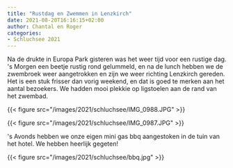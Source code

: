 ```yaml
---
title: "Rustdag en Zwemmen in Lenzkirch"
date: 2021-08-20T16:16:15+02:00
author: Chantal en Roger
categories:
- Schluchsee 2021
---
```


Na de drukte in Europa Park gisteren was het weer tijd voor een rustige dag. 's Morgen een beetje rustig rond gelummeld, en na de lunch hebben we de zwembroek weer aangetrokken en zijn we weer richting Lenzkirch gereden. Het is een stuk frisser dan vorig weekend, en dat is goed te merken aan het aantal bezoekers. We hadden mooi plekkie op ligstoelen aan de rand van het zwembad.

{{< figure src="/images/2021/schluchsee/IMG_0988.JPG" >}}

{{< figure src="/images/2021/schluchsee/IMG_0987.JPG" >}}

's Avonds hebben we onze eigen mini gas bbq aangestoken in de tuin van het hotel. We hebben heerlijk gegeten!

{{< figure src="/images/2021/schluchsee/bbq.jpg" >}}